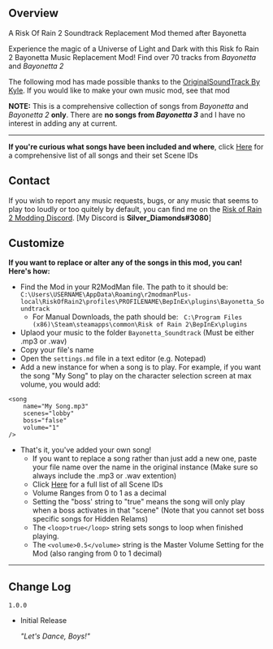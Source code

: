 ## Overview
A Risk Of Rain 2 Soundtrack Replacement Mod themed after Bayonetta

Experience the magic of a Universe of Light and Dark with this Risk fo Rain 2 Bayonetta Music Replacement Mod! Find over 70 tracks from *Bayonetta* and *Bayonetta 2*

The following mod has made possible thanks to the [OriginalSoundTrack By Kyle](https://thunderstore.io/package/Kyle/OriginalSoundTrack/). If you would like to make your own music mod, see that mod

**NOTE:** This is a comprehensive collection of songs from *Bayonetta* and *Bayonetta 2* **only**. There are **no songs from *Bayonetta 3*** and I have no interest in adding any at current.

---

**If you're curious what songs have been included and where**, click [Here](https://docs.google.com/spreadsheets/d/1KRSQxnq1TqzPpFNwExTA0xBNTxOudpyIDwLs8gW07WY/edit?usp=sharing) for a comprehensive list of all songs and their set Scene IDs

## Contact
If you wish to report any music requests, bugs, or any music that seems to play too loudly or too quitely by default, you can find me on the [Risk of Rain 2 Modding Discord](https://discord.gg/NgZh8RCQ). [My Discord is **Silver_Diamonds#3080**]

## Customize

**If you want to replace or alter any of the songs in this mod, you can! Here's how:**
* Find the Mod in your R2ModMan file. The path to it should be: ` C:\Users\USERNAME\AppData\Roaming\r2modmanPlus-local\RiskOfRain2\profiles\PROFILENAME\BepInEx\plugins\Bayonetta_Soundtrack `
   * For Manual Downloads, the path should be: `  C:\Program Files (x86)\Steam\steamapps\common\Risk of Rain 2\BepInEx\plugins `
* Uplaod your music to the folder ` Bayonetta_Soundtrack ` (Must be either .mp3 or .wav)
* Copy your file's name
* Open the ` settings.md ` file in a text editor (e.g. Notepad)
* Add a new instance for when a song is to play. For example, if you want the song "My Song" to play on the character selection screen at max volume, you would add:
``` 
<song
    name="My Song.mp3"
    scenes="lobby"
    boss="false"
    volume="1"
/> 
```
* That's it, you've added your own song!
  * If you want to replace a song rather than just add a new one, paste your file name over the name in the original instance (Make sure so always include the .mp3 or .wav extention)
  * Click [Here](https://risk-of-thunder.github.io/R2Wiki/Mod-Creation/Developer-Reference/Scene-Names/) for a full list of all Scene IDs
  * Volume Ranges from 0 to 1 as a decimal
  * Setting the "boss' string to "true" means the song will only play when a boss activates in that "scene" (Note that you cannot set boss specific songs for Hidden Relams)
  * The ` <loop>true</loop> ` string sets songs to loop when finished playing.
  * The ` <volume>0.5</volume> ` string is the Master Volume Setting for the Mod (also ranging from 0 to 1 decimal)
  
---

## Change Log
` 1.0.0 `
- Initial Release
   
   *"Let's Dance, Boys!"*
